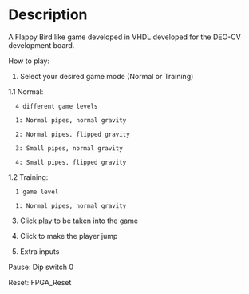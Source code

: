 # Description
A Flappy Bird like game developed in VHDL developed for the DEO-CV development board.

How to play:
1. Select your desired game mode (Normal or Training)

  1.1 Normal:
  
      4 different game levels
      
      1: Normal pipes, normal gravity
      
      2: Normal pipes, flipped gravity
      
      3: Small pipes, normal gravity
      
      4: Small pipes, flipped gravity
      
  1.2 Training:
  
      1 game level
      
      1: Normal pipes, normal gravity
      
3. Click play to be taken into the game

4. Click to make the player jump

5. Extra inputs

  Pause: Dip switch 0
  
  Reset: FPGA_Reset
  
  
